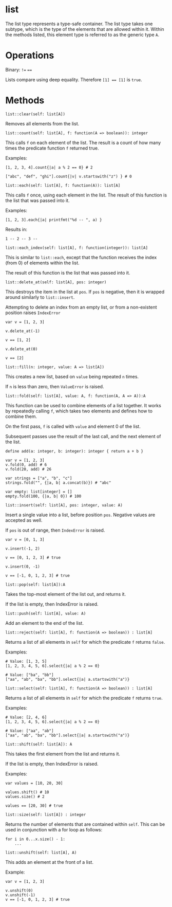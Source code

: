 list
====

The list type represents a type-safe container. The list type takes one subtype, which is the type of the elements that are allowed within it. Within the methods listed, this element type is referred to as the generic type `A`.

# Operations

Binary: `!=` `==`

Lists compare using deep equality. Therefore `[1] == [1]` is `true`.

# Methods

`list::clear(self: list[A])`

Removes all elements from the list.


`list::count(self: list[A], f: function(A => boolean)): integer`

This calls `f` on each element of the list. The result is a count of how many times the predicate function `f` returned true.

Examples:

```
[1, 2, 3, 4].count{|a| a % 2 == 0} # 2

["abc", "def", "ghi"].count{|v| v.startswith("z") } # 0
```


`list::each(self: list[A], f: function(A)): list[A]`

This calls `f` once, using each element in the list. The result of this function is the list that was passed into it.

Examples:

```
[1, 2, 3].each{|a| printfmt("%d -- ", a) }
```

Results in:

```
1 -- 2 -- 3 --
```


`list::each_index(self: list[A], f: function(integer)): list[A]`

This is similar to `list::each`, except that the function receives the index (from 0) of elements within the list.

The result of this function is the list that was passed into it.


`list::delete_at(self: list[A], pos: integer)`

This destroys the item in the list at `pos`. If `pos` is negative, then it is wrapped around similarly to `list::insert`.

Attempting to delete an index from an empty list, or from a non-existent position raises `IndexError`

```
var v = [1, 2, 3]

v.delete_at(-1)

v == [1, 2]

v.delete_at(0)

v == [2]
```


`list::fill(n: integer, value: A => list[A])`

This creates a new list, based on `value` being repeated `n` times.

If `n` is less than zero, then `ValueError` is raised.


`list::fold(self: list[A], value: A, f: function(A, A => A)):A`

This function can be used to combine elements of a list together. It works by repeatedly calling `f`, which takes two elements and defines how to combine them.

On the first pass, `f` is called with `value` and element 0 of the list.

Subsequent passes use the result of the last call, and the next element of the list.

```
define add(a: integer, b: integer): integer { return a + b }

var v = [1, 2, 3]
v.fold(0, add) # 6
v.fold(20, add) # 26

var strings = ["a", "b", "c"]
strings.fold("", {|a, b| a.concat(b)}) # "abc"

var empty: list[integer] = []
empty.fold(100, {|a, b| 0}) # 100
```


`list::insert(self: list[A], pos: integer, value: A)`

Insert a single value into a list, before position `pos`. Negative values are accepted as well.

If `pos` is out of range, then `IndexError` is raised.

```
var v = [0, 1, 3]

v.insert(-1, 2)

v == [0, 1, 2, 3] # true

v.insert(0, -1)

v == [-1, 0, 1, 2, 3] # true
```


`list::pop(self: list[A]):A`

Takes the top-most element of the list out, and returns it.

If the list is empty, then IndexError is raised.


`list::push(self: list[A], value: A)`

Add an element to the end of the list.


`list::reject(self: list[A], f: function(A => boolean)) : list[A]`

Returns a list of all elements in `self` for which the predicate `f` returns `false`.

Examples:

```
# Value: [1, 3, 5]
[1, 2, 3, 4, 5, 6].select{|a| a % 2 == 0}

# Value: ["ba", "bb"]
["aa", "ab", "ba", "bb"].select{|a| a.startswith("a")}
```


`list::select(self: list[A], f: function(A => boolean)) : list[A]`

Returns a list of all elements in `self` for which the predicate `f` returns `true`.

Examples:

```
# Value: [2, 4, 6]
[1, 2, 3, 4, 5, 6].select{|a| a % 2 == 0}

# Value: ["aa", "ab"]
["aa", "ab", "ba", "bb"].select{|a| a.startswith("a")}
```


`list::shift(self: list[A]): A`

This takes the first element from the list and returns it.

If the list is empty, then IndexError is raised.

Examples:

```
var values = [10, 20, 30]

values.shift() # 10
values.size() # 2

values == [20, 30] # true
```


`list::size(self: list[A]) : integer`

Returns the number of elements that are contained within `self`. This can be used in conjunction with a for loop as follows:

```
for i in 0...x.size() - 1:
    ...
```


`list::unshift(self: list[A], A)`

This adds an element at the front of a list.

Example:

```
var v = [1, 2, 3]

v.unshift(0)
v.unshift(-1)
v == [-1, 0, 1, 2, 3] # true
```
